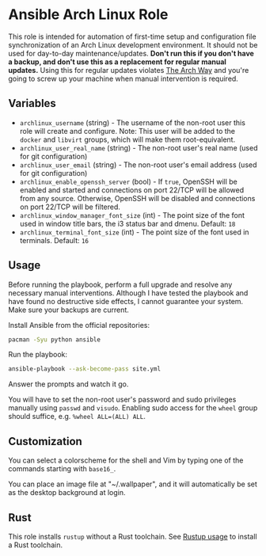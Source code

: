 # Ansible Arch Linux Role

This role is intended for automation of first-time setup and configuration file synchronization of an Arch Linux development environment. It should not be used for day-to-day maintenance/updates. **Don't run this if you don't have a backup, and don't use this as a replacement for regular manual updates.** Using this for regular updates violates [The Arch Way](https://wiki.archlinux.org/index.php/The_Arch_Way) and you're going to screw up your machine when manual intervention is required.

## Variables

* `archlinux_username` (string) - The username of the non-root user this role will create and configure. Note: This user will be added to the `docker` and `libvirt` groups, which will make them root-equivalent.
* `archlinux_user_real_name` (string) - The non-root user's real name (used for git configuration)
* `archlinux_user_email` (string) - The non-root user's email address (used for git configuration)
* `archlinux_enable_openssh_server` (bool) - If `true`, OpenSSH will be enabled and started and connections on port 22/TCP will be allowed from any source. Otherwise, OpenSSH will be disabled and connections on port 22/TCP will be filtered.
* `archlinux_window_manager_font_size` (int) - The point size of the font used in window title bars, the i3 status bar and dmenu. Default: `18`
* `archlinux_terminal_font_size` (int) - The point size of the font used in terminals. Default: `16`

## Usage

Before running the playbook, perform a full upgrade and resolve any necessary manual interventions. Although I have tested the playbook and have found no destructive side effects, I cannot guarantee your system. Make sure your backups are current.

Install Ansible from the official repositories:

```bash
pacman -Syu python ansible
```

Run the playbook:

```bash
ansible-playbook --ask-become-pass site.yml
```

Answer the prompts and watch it go.

You will have to set the non-root user's password and sudo privileges manually using `passwd` and `visudo`. Enabling sudo access for the `wheel` group should suffice, e.g. `%wheel ALL=(ALL) ALL`.

## Customization

You can select a colorscheme for the shell and Vim by typing one of the commands starting with `base16_`.

You can place an image file at "~/.wallpaper", and it will automatically be set as the desktop background at login. 


## Rust

This role installs `rustup` without a Rust toolchain. See [Rustup usage](https://wiki.archlinux.org/index.php/Rust#Usage) to install a Rust toolchain.
